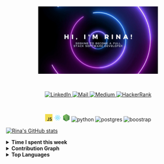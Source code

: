 
<p align="center"><a href=#>
  <img width="65%" src="ezgif.com-gif-maker (1).gif" alt="I'm Rina. I'm seeking to become a full stack software developer!" src="./assets/gh-readme-header.png" />

  </a></p>

<br />

<p align="center">
<a href="https://www.linkedin.com/in/rina-mendoza/">
  <img alt="LinkedIn" src="https://img.shields.io/badge/linkedin%20-%230077B5.svg?&style=for-the-badge&logo=linkedin&logoColor=white"/>
</a>
<a href="mailto:rinamendozaa@gmail.com">
  <img alt="Mail" src="https://img.shields.io/badge/Gmail-D14836?style=for-the-badge&logo=gmail&logoColor=white"/>
</a>
<a href="https://medium.com/@rinamendozaa">
  <img alt="Medium" src="https://img.shields.io/badge/Medium-%23000000.svg?style=for-the-badge&logo=Medium&logoColor=white"/>
</a>
  <a href="https://www.hackerrank.com/rinamendozaa">
  <img alt="HackerRank" src="https://img.shields.io/badge/-Hackerrank-2EC866?style=for-the-badge&logo=HackerRank&logoColor=white"/>
</a> 
<br >
</p>
<br>

<p float="left" align="center">
<img height="20" alt="javascript" src="https://raw.githubusercontent.com/github/explore/80688e429a7d4ef2fca1e82350fe8e3517d3494d/topics/javascript/javascript.png">
<img height="20" alt="react" src="https://raw.githubusercontent.com/github/explore/80688e429a7d4ef2fca1e82350fe8e3517d3494d/topics/react/react.png">
<img height="20" alt="nodejs" src="https://raw.githubusercontent.com/github/explore/80688e429a7d4ef2fca1e82350fe8e3517d3494d/topics/nodejs/nodejs.png">
<img height="20" alt="python" src="https://cdn.jsdelivr.net/gh/devicons/devicon/icons/python/python-original.svg" />
<img height="20" alt="postgres" src="https://cdn.jsdelivr.net/gh/devicons/devicon/icons/postgresql/postgresql-plain.svg" />
<img height="20" alt="boostrap" src="https://cdn.jsdelivr.net/gh/devicons/devicon/icons/bootstrap/bootstrap-original.svg" />
</p>


[![Rina's GitHub stats](https://github-readme-stats-j05el383g.vercel.app/api?username=mendo94&include_all_commits=true&show_icons=true&theme=tokyonight)](https://github.com/mendo94/mendo94/blob/main/readme.md)


<details>
  <summary>
    <b>Time I spent this week</b>
  </summary>
  <a href="https://github.com/anuraghazra/github-readme-stats"><img src="https://github-readme-stats.vercel.app/api/wakatime?username=mendo94&layout=compact&theme=react&title_color=dd58c1&custom_title=My%20Wakatime%20Stats"/></a>
</details>

<details>
  <summary>
    <b>Contribution Graph</b>
  </summary>
  <a href="https://github.com/ashutosh00710/github-readme-activity-graph"><img src="https://activity-graph.herokuapp.com/graph?username=mendo94&custom_title=My%20Contribution%20Graph&theme=react-dark&area=true&line=dd58c1&color=dd58c1" /></a>
</details>

<details>
  <summary>
    <b>Top Languages</b>
    </summary>
    <a href="https://github.com/mendo94github-readme-stats"><img src="https://github-readme-stats.vercel.app/api/top-langs/?username=mendo94" /></a>

 </details>
 <p float="left">

  

<!--
**mendo94/mendo94** is a ✨ _special_ ✨ repository because its `README.md` (this file) appears on your GitHub profile.

Here are some ideas to get you started:

- 🔭 I’m currently working on
- 🌱 I’m currently learning ...
- 👯 I’m looking to collaborate on ...
- 🤔 I’m looking for help with ...
- 💬 Ask me about ...
- 📫 How to reach me: ...
- 😄 Pronouns: ...
- ⚡ Fun fact: ...
-->
